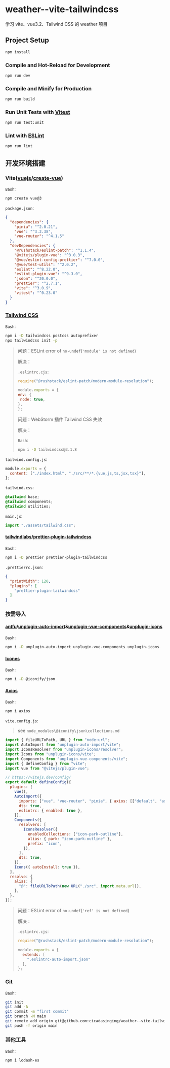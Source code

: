 # weather--vite-tailwindcss

学习 vite、vue3.2、Tailwind CSS 的 weather 项目

## Project Setup

```sh
npm install
```

### Compile and Hot-Reload for Development

```sh
npm run dev
```

### Compile and Minify for Production

```sh
npm run build
```

### Run Unit Tests with [Vitest](https://vitest.dev/)

```sh
npm run test:unit
```

### Lint with [ESLint](https://eslint.org/)

```sh
npm run lint
```

## 开发环境搭建

### Vite([vuejs](https://github.com/vuejs)/**[create-vue](https://github.com/vuejs/create-vue)**)

`Bash`:

```bash
npm create vue@3
```

`package.json`:

```json
{
  "dependencies": {
    "pinia": "^2.0.21",
    "vue": "^3.2.38",
    "vue-router": "^4.1.5"
  },
  "devDependencies": {
    "@rushstack/eslint-patch": "^1.1.4",
    "@vitejs/plugin-vue": "^3.0.3",
    "@vue/eslint-config-prettier": "^7.0.0",
    "@vue/test-utils": "^2.0.2",
    "eslint": "^8.22.0",
    "eslint-plugin-vue": "^9.3.0",
    "jsdom": "^20.0.0",
    "prettier": "^2.7.1",
    "vite": "^3.0.9",
    "vitest": "^0.23.0"
  }
}
```

### [Tailwind CSS](https://tailwindcss.com/docs/guides/vite#vue)

`Bash`:

```bash
npm i -D tailwindcss postcss autoprefixer
npx tailwindcss init -p
```

> 问题：ESLint error of `no-undef`(`'module' is not defined`)
>
> 解决：
>
> `.eslintrc.cjs`:
>
> ```javascript
> require("@rushstack/eslint-patch/modern-module-resolution");
> 
> module.exports = {
> env: { 
>  node: true,
> },
> };
> ```
>
> 问题：WebStorm 插件 Tailwind CSS 失效
>
> 解决：
>
> `Bash`:
>
> ```bash
> npm i -D tailwindcss@3.1.8
> ```

`tailwind.config.js`:

```javascript
module.exports = {
  content: ["./index.html", "./src/**/*.{vue,js,ts,jsx,tsx}"],
};
```

`tailwind.css`:

```css
@tailwind base;
@tailwind components;
@tailwind utilities;
```

`main.js`:

```javascript
import "./assets/tailwind.css";
```

#### [tailwindlabs](https://github.com/tailwindlabs)/**[prettier-plugin-tailwindcss](https://github.com/tailwindlabs/prettier-plugin-tailwindcss)**

`Bash`:

```bash
npm i -D prettier prettier-plugin-tailwindcss
```

`.prettierrc.json`:

```json
{
  "printWidth": 120,
  "plugins": [
    "prettier-plugin-tailwindcss"
  ]
}
```

### 按需导入

#### [antfu](https://github.com/antfu)/**[unplugin-auto-import](https://github.com/antfu/unplugin-auto-import)**&**[unplugin-vue-components](https://github.com/antfu/unplugin-vue-components)**&[unplugin-icons](https://github.com/antfu/unplugin-icons)

`Bash`:

```bash
npm i -D unplugin-auto-import unplugin-vue-components unplugin-icons
```

#### [Icones](https://icones.js.org/)

`Bash`:

```bash
npm i -D @iconify/json
```

#### [Axios](https://www.axios-http.cn/docs/intro)

`Bash`:

```bash
npm i axios
```

`vite.config.js`:

> see `node_modules\@iconify\json\collections.md`

```javascript
import { fileURLToPath, URL } from "node:url";
import AutoImport from "unplugin-auto-import/vite";
import IconsResolver from "unplugin-icons/resolver";
import Icons from "unplugin-icons/vite";
import Components from "unplugin-vue-components/vite";
import { defineConfig } from "vite";
import vue from "@vitejs/plugin-vue";

// https://vitejs.dev/config/
export default defineConfig({
  plugins: [
    vue(),
    AutoImport({
      imports: ["vue", "vue-router", "pinia", { axios: [["default", "axios"]] }],
      dts: true,
      eslintrc: { enabled: true },
    }),
    Components({
      resolvers: [
        IconsResolver({
          enabledCollections: ["icon-park-outline"],
          alias: { park: "icon-park-outline" },
          prefix: "icon",
        }),
      ],
      dts: true,
    }),
    Icons({ autoInstall: true }),
  ],
  resolve: {
    alias: {
      "@": fileURLToPath(new URL("./src", import.meta.url)),
    },
  },
});
```

> 问题：ESLint error of `no-undef`(`'ref' is not defined`)
>
> 解决：
>
> `.eslintrc.cjs`:
>
> ```javascript
> require("@rushstack/eslint-patch/modern-module-resolution");
> 
> module.exports = {
>   extends: [
>     ".eslintrc-auto-import.json"
>   ],
> };
>

### Git

`Bash`:

```bash
git init
git add -A
git commit -m "first commit"
git branch -M main
git remote add origin git@github.com:cicadasinging/weather--vite-tailwindcss.git
git push -f origin main
```

### 其他工具

`Bash`:

```bash
npm i lodash-es
```
